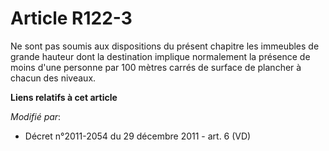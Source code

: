 # Article R122-3

Ne sont pas soumis aux dispositions du présent chapitre les immeubles de grande hauteur dont la destination implique
normalement la présence de moins d'une personne par 100 mètres carrés de surface de plancher à chacun des niveaux.

**Liens relatifs à cet article**

_Modifié par_:

  - Décret n°2011-2054 du 29 décembre 2011 - art. 6 (VD)
